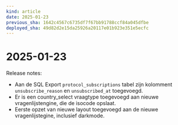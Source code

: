 ```yaml
---
kind: article
date: 2025-01-23
previous_sha: 1642c4567c6735df7f67bb91788ccf84a045dfbe
deployed_sha: 49d82d2e15da25926a20117e01b923e351e5ecfc
---
```


# 2025-01-23

Release notes:

* Aan de SQL Export `protocol_subscriptions` tabel zijn kolomment `unsubscribe_reason` en `unsubscribed_at` toegevoegd.
* Er is een country_select vraagtype toegevoegd aan nieuwe vragenlijstengine, die de isocode opslaat.
* Eerste opzet van nieuwe layout toegevoegd aan de nieuwe vragenlijstegine, inclusief darkmode. 
